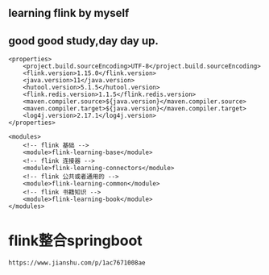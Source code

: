 ## learning flink by myself
## good good study,day day up.

    <properties>
        <project.build.sourceEncoding>UTF-8</project.build.sourceEncoding>
        <flink.version>1.15.0</flink.version>
        <java.version>11</java.version>
        <hutool.version>5.1.5</hutool.version>
        <flink.redis.version>1.1.5</flink.redis.version>
        <maven.compiler.source>${java.version}</maven.compiler.source>
        <maven.compiler.target>${java.version}</maven.compiler.target>
        <log4j.version>2.17.1</log4j.version>
    </properties>

    <modules>
        <!-- flink 基础 -->
        <module>flink-learning-base</module>
        <!-- flink 连接器 -->
        <module>flink-learning-connectors</module>
        <!-- flink 公共或者通用的 -->
        <module>flink-learning-common</module>
        <!-- flink 书籍知识 -->
        <module>flink-learning-book</module>
    </modules>

# flink整合springboot
`https://www.jianshu.com/p/1ac7671008ae`
